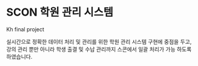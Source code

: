 # SCON 학원 관리 시스템
Kh final project

실시간으로 정확한 데이터 처리 및 관리를 위한 학원 관리 시스템 구현에 중점을 두고, 
강의 관리 뿐만 아니라 학생 출결 및 수납 관리까지 스콘에서 일괄 처리가 가능 하도록 하였습니다.



